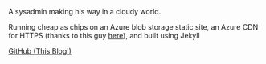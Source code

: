 
A sysadmin making his way in a cloudy world.

Running cheap as chips on an Azure blob storage static site, an Azure CDN for HTTPS (thanks to this guy [here](https://arlanblogs.alvarnet.com/hosting-an-ssl-custom-domain-static-website-in-azure-storage-account/)), and built using Jekyll

[GitHub (This Blog!)](https://github.com/iaingblack/rootisgod)
